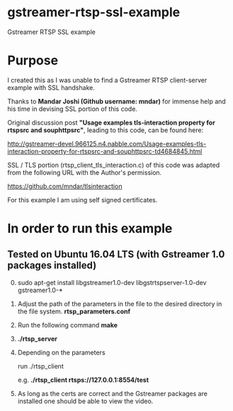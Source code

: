 # gstreamer-rtsp-ssl-example
Gstreamer RTSP SSL example

# Purpose
I created this as I was unable to find a Gstreamer RTSP client-server example with SSL handshake.

Thanks to **Mandar Joshi (Github username: mndar)** for immense help and his time in devising SSL portion of this code.

Original discussion post **"Usage examples tls-interaction property for rtspsrc and souphttpsrc"**, leading to this code, can be found here:

http://gstreamer-devel.966125.n4.nabble.com/Usage-examples-tls-interaction-property-for-rtspsrc-and-souphttpsrc-td4684845.html

SSL / TLS portion (rtsp_client_tls_interaction.c) of this code was adapted from the following URL with the Author's permission.

https://github.com/mndar/tlsinteraction

For this example I am using self signed certificates.

# In order to run this example

## Tested on Ubuntu 16.04 LTS (with Gstreamer 1.0 packages installed)

0. sudo apt-get install libgstreamer1.0-dev libgstrtspserver-1.0-dev gstreamer1.0-*

1. Adjust the path of the parameters in the file to the desired directory in the file system.
   **rtsp_parameters.conf**

2. Run the following command
   **make**

3. **./rtsp_server**

4. Depending on the parameters

   run
   ./rtsp_client <URL>

   e.g. 
   **./rtsp_client rtsps://127.0.0.1:8554/test**

5. As long as the certs are correct and the Gstreamer packages are installed one should be able to view the video.
